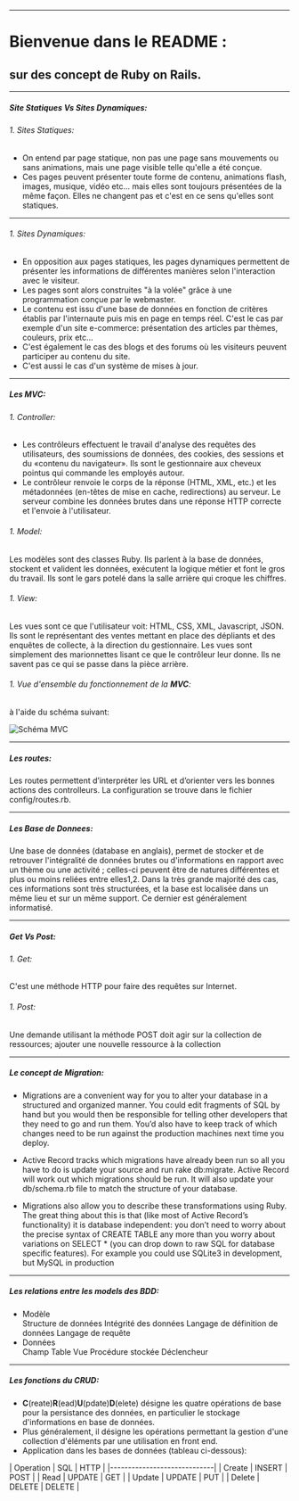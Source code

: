 ___

# Bienvenue dans le **README** :
## sur des concept de Ruby on Rails.
___

##### Site Statiques Vs Sites Dynamiques:

###### 1. Sites Statiques:
* On entend par page statique, non pas une page sans mouvements ou sans animations, mais une page visible telle qu'elle a été conçue.
* Ces pages peuvent présenter toute forme de contenu, animations flash, images, musique, vidéo etc... mais elles sont toujours présentées de la même façon. Elles ne changent pas et c'est en ce sens qu'elles sont statiques.
___

###### 1. Sites Dynamiques:
* En opposition aux pages statiques, les pages dynamiques permettent de présenter les informations de différentes manières selon l'interaction avec le visiteur. 
* Les pages sont alors construites "à la volée" grâce à une programmation conçue par le webmaster.
* Le contenu est issu d'une base de données en fonction de critères établis par l'internaute puis mis en page en temps réel. 
C'est le cas par exemple d'un site e-commerce: présentation des articles par thèmes, couleurs, prix etc... 
* C'est également le cas des blogs et des forums où les visiteurs peuvent participer au contenu du site. 
* C'est aussi le cas d'un système de mises à jour.
___

##### Les MVC:

###### 1. Controller:
* Les contrôleurs effectuent le travail d'analyse des requêtes des utilisateurs, des soumissions de données, des cookies, des sessions et du «contenu du navigateur». Ils sont le gestionnaire aux cheveux pointus qui commande les employés autour.
* Le contrôleur renvoie le corps de la réponse (HTML, XML, etc.) et les métadonnées (en-têtes de mise en cache, redirections) au serveur. Le serveur combine les données brutes dans une réponse HTTP correcte et l'envoie à l'utilisateur.

###### 1. Model:
Les modèles sont des classes Ruby. Ils parlent à la base de données, stockent et valident les données, exécutent la logique métier et font le gros du travail. Ils sont le gars potelé dans la salle arrière qui croque les chiffres.

###### 1. View:
Les vues sont ce que l'utilisateur voit: HTML, CSS, XML, Javascript, JSON. Ils sont le représentant des ventes mettant en place des dépliants et des enquêtes de collecte, à la direction du gestionnaire. Les vues sont simplement des marionnettes lisant ce que le contrôleur leur donne. Ils ne savent pas ce qui se passe dans la pièce arrière.

###### 1. Vue d'ensemble du fonctionnement de la **MVC**:
à l'aide du schéma suivant:

![Schéma MVC](/images/mvc_schematic.png)
___

##### Les routes:

Les routes permettent d’interpréter les URL et d’orienter vers les bonnes actions des controlleurs. La configuration se trouve dans le fichier config/routes.rb.
___

##### Les Base de Donnees:

Une base de données (database en anglais), permet de stocker et de retrouver l'intégralité de données brutes ou d'informations en rapport avec un thème ou une activité ; celles-ci peuvent être de natures différentes et plus ou moins reliées entre elles1,2. Dans la très grande majorité des cas, ces informations sont très structurées, et la base est localisée dans un même lieu et sur un même support. Ce dernier est généralement informatisé.
___

##### Get Vs Post:

###### 1. Get:
C'est une méthode HTTP pour faire des requêtes sur Internet.

###### 1. Post:
Une demande utilisant la méthode POST doit agir sur la collection de ressources; ajouter une nouvelle ressource à la collection
___

##### Le concept de Migration:

* Migrations are a convenient way for you to alter your database in a structured and organized manner. You could edit fragments of SQL by hand but you would then be responsible for telling other developers that they need to go and run them. You’d also have to keep track of which changes need to be run against the production machines next time you deploy.

* Active Record tracks which migrations have already been run so all you have to do is update your source and run rake db:migrate. Active Record will work out which migrations should be run. It will also update your db/schema.rb file to match the structure of your database.
* Migrations also allow you to describe these transformations using Ruby. The great thing about this is that (like most of Active Record’s functionality) it is database independent: you don’t need to worry about the precise syntax of CREATE TABLE any more than you worry about variations on SELECT * (you can drop down to raw SQL for database specific features). For example you could use SQLite3 in development, but MySQL in production
___

##### Les relations entre les models des BDD:

* Modèle	
Structure de données Intégrité des données Langage de définition de données Langage de requête
* Données	
Champ Table Vue Procédure stockée Déclencheur
___

##### Les fonctions du CRUD:

* **C**(reate)**R**(ead)**U**(pdate)**D**(elete) désigne les quatre opérations de base pour la persistance des données, en particulier le stockage d'informations en base de données.
* Plus généralement, il désigne les opérations permettant la gestion d'une collection d'éléments par une utilisation en front end.
* Application dans les bases de données (tableau ci-dessous):

| Operation | SQL    | HTTP   |
|-----------------------------|
| Create    | INSERT | POST   |
| Read      | UPDATE | GET    |
| Update    | UPDATE | PUT    |
| Delete    | DELETE | DELETE |
